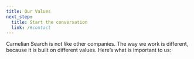```yaml
---
title: Our Values
next_step:
  title: Start the conversation
  link: /#contact
---
```


Carnelian Search is not like other companies. The way we work is different, because it is built on different values. Here’s what is important to us:
